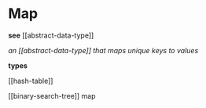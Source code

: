 # Map

**see** [[abstract-data-type]]

_an [[abstract-data-type]] that maps unique keys to values_

**types**

[[hash-table]]

[[binary-search-tree]] map
